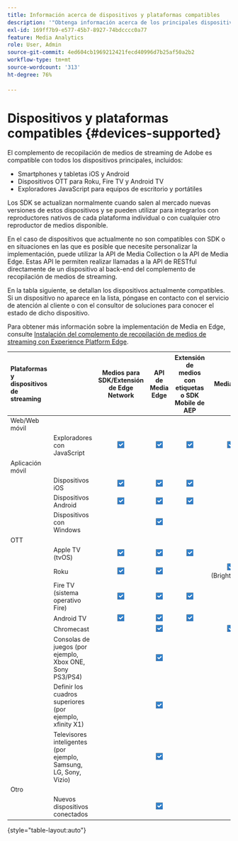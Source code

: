 ```yaml
---
title: Información acerca de dispositivos y plataformas compatibles
description: '"Obtenga información acerca de los principales dispositivos, como iOS, Android, dispositivos OTT y exploradores JavaScript que admite el complemento Streaming Media Collection".'
exl-id: 169ff7b9-e577-45b7-8927-74bdcccc0a77
feature: Media Analytics
role: User, Admin
source-git-commit: 4ed604cb1969212421fecd40996d7b25af50a2b2
workflow-type: tm+mt
source-wordcount: '313'
ht-degree: 76%

---
```


# Dispositivos y plataformas compatibles {#devices-supported}

El complemento de recopilación de medios de streaming de Adobe es compatible con todos los dispositivos principales, incluidos:

* Smartphones y tabletas iOS y Android
* Dispositivos OTT para Roku, Fire TV y Android TV
* Exploradores JavaScript para equipos de escritorio y portátiles

Los SDK se actualizan normalmente cuando salen al mercado nuevas versiones de estos dispositivos y se pueden utilizar para integrarlos con reproductores nativos de cada plataforma individual o con cualquier otro reproductor de medios disponible.

En el caso de dispositivos que actualmente no son compatibles con SDK o en situaciones en las que es posible que necesite personalizar la implementación, puede utilizar la API de Media Collection o la API de Media Edge. Estas API le permiten realizar llamadas a la API de RESTful directamente de un dispositivo al back-end del complemento de recopilación de medios de streaming.

En la tabla siguiente, se detallan los dispositivos actualmente compatibles. Si un dispositivo no aparece en la lista, póngase en contacto con el servicio de atención al cliente o con el consultor de soluciones para conocer el estado de dicho dispositivo.

Para obtener más información sobre la implementación de Media en Edge, consulte [Instalación del complemento de recopilación de medios de streaming con Experience Platform Edge](/help/implementation/edge/implementation-edge.md).

| Plataformas y dispositivos de streaming | | Medios para SDK/Extensión de Edge Network | API de Media Edge | Extensión de medios con etiquetas o SDK Mobile de AEP | Media SDK | API de Media Collection |
|:---|:---|:---:|:---:|:---:|:---:|:---:|
| Web/Web móvil | | | | | |
| | Exploradores con JavaScript | ![Admitido](/help/assets/icon-blue-check.png) | ![Admitido](/help/assets/icon-blue-check.png) | ![Admitido](/help/assets/icon-blue-check.png) | ![Admitido](/help/assets/icon-blue-check.png) | ![Admitido](/help/assets/icon-blue-check.png) |
| Aplicación móvil | | | | | |
| | Dispositivos iOS | ![Admitido](/help/assets/icon-blue-check.png) | ![Admitido](/help/assets/icon-blue-check.png) | ![Admitido](/help/assets/icon-blue-check.png) | | ![Admitido](/help/assets/icon-blue-check.png) | |
| | Dispositivos Android | ![Admitido](/help/assets/icon-blue-check.png) | ![Admitido](/help/assets/icon-blue-check.png) | ![Admitido](/help/assets/icon-blue-check.png) | | ![Admitido](/help/assets/icon-blue-check.png) |
| | Dispositivos con Windows | | ![Admitido](/help/assets/icon-blue-check.png) | | | ![Admitido](/help/assets/icon-blue-check.png) |
| OTT | | | | | | |
| | Apple TV (tvOS) | ![Admitido](/help/assets/icon-blue-check.png) | ![Admitido](/help/assets/icon-blue-check.png) | ![Admitido](/help/assets/icon-blue-check.png) | | ![Admitido](/help/assets/icon-blue-check.png) |
| | Roku | ![Admitido](/help/assets/icon-blue-check.png) | ![Admitido](/help/assets/icon-blue-check.png) | | ![Admitido](/help/assets/icon-blue-check.png)<br>(BrightScript) | ![Admitido](/help/assets/icon-blue-check.png)<br>(nativo) |
| | Fire TV (sistema operativo Fire) | ![Admitido](/help/assets/icon-blue-check.png) | ![Admitido](/help/assets/icon-blue-check.png) | ![Admitido](/help/assets/icon-blue-check.png) | | ![Admitido](/help/assets/icon-blue-check.png) |
| | Android TV | ![Admitido](/help/assets/icon-blue-check.png) | ![Admitido](/help/assets/icon-blue-check.png) | ![Admitido](/help/assets/icon-blue-check.png) | | ![Admitido](/help/assets/icon-blue-check.png) |
| | Chromecast | | ![Admitido](/help/assets/icon-blue-check.png) | | ![Admitido](/help/assets/icon-blue-check.png) | ![Admitido](/help/assets/icon-blue-check.png) |
| | Consolas de juegos (por ejemplo, Xbox ONE, Sony PS3/PS4) | | ![Admitido](/help/assets/icon-blue-check.png) | | | ![Admitido](/help/assets/icon-blue-check.png) |
| | Definir los cuadros superiores (por ejemplo, xfinity X1) | | ![Admitido](/help/assets/icon-blue-check.png) | | | ![Admitido](/help/assets/icon-blue-check.png) |
| | Televisores inteligentes (por ejemplo, Samsung, LG, Sony, Vizio) | | ![Admitido](/help/assets/icon-blue-check.png) | | | ![Admitido](/help/assets/icon-blue-check.png) |
| Otro | | | | | | |
| | Nuevos dispositivos conectados | | ![Admitido](/help/assets/icon-blue-check.png) | | | ![Admitido](/help/assets/icon-blue-check.png) |

{style="table-layout:auto"}

